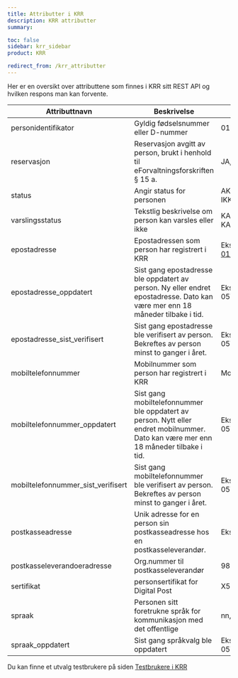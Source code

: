 ```yaml
---
title: Attributter i KRR
description: KRR attributter
summary:

toc: false
sidebar: krr_sidebar
product: KRR

redirect_from: /krr_attributter
---
```

Her er en oversikt over attributtene som finnes i KRR sitt REST API og hvilken respons man kan forvente.

| Attributtnavn | Beskrivelse | Mulige responser |
| - | - | - |
| personidentifikator | Gyldig fødselsnummer eller D-nummer | 01048800153 |
| reservasjon | Reservasjon avgitt av person, brukt i henhold til eForvaltningsforskriften § 15 a. | JA, NEI |
| status | Angir status for personen | AKTIV, SLETTET, IKKE_REGISTRERT |
| varslingsstatus | Tekstlig beskrivelse om person kan varsles eller ikke | KAN_VARSLES, KAN_IKKE_VARSLES |
| epostadresse | Epostadressen som person har registrert i KRR | Eks. 01012295312_test@minid.difi.no |
| epostadresse_oppdatert | Sist gang epostadresse ble oppdatert av person. Ny eller endret epostadresse. Dato kan være mer enn 18 måneder tilbake i tid. | Eks. 2016-08-05T10:45:15.768Z |
| epostadresse_sist_verifisert | Sist gang epostadresse ble verifisert av person. Bekreftes av person minst to ganger i året. | Eks. 2022-08-05T10:45:15.768Z |
| mobiltelefonnummer | Mobilnummer som person har registrert i KRR | Mobilnummer |
| mobiltelefonnummer_oppdatert | Sist gang mobiltelefonnummer ble oppdatert av person.  Nytt eller endret mobilnummer. Dato kan være mer enn 18 måneder tilbake i tid. | Eks. 2016-08-05T10:45:15.768Z |
| mobiltelefonnummer_sist_verifisert | Sist gang mobiltelefonnummer ble verifisert av person.  Bekreftes av person minst to ganger i året.| Eks. 2022-08-05T10:45:15.768Z |
| postkasseadresse | Unik adresse for en person sin postkasseadresse hos en postkasseleverandør. | Eks. ola.nordmann#9YDT |
| postkasseleverandoeradresse | Org.nummer til postkasseleverandør | 984661185, 922020175 |
| sertifikat | personsertifikat for Digital Post | X509Certificate |
| spraak | Personen sitt foretrukne språk for kommunikasjon med det offentlige | nn, nb, en, se |
| spraak_oppdatert | Sist gang språkvalg ble oppdatert | Eks. 2022-08-05T10:45:15.768Z |

Du kan finne et utvalg testbrukere på siden [Testbrukere i KRR]({{site.baseurl}}/docs/Kontaktregisteret/krr_testbrukere)
